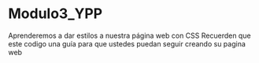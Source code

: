 # Modulo3_YPP
Aprenderemos a dar estilos a nuestra página web con CSS
Recuerden que este codigo una guía para que ustedes puedan seguir creando su pagina web
